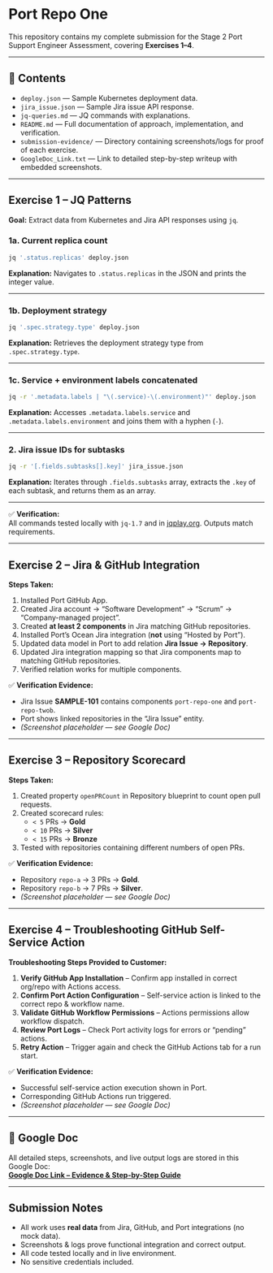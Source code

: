# Port Repo One

This repository contains my complete submission for the Stage 2 Port Support Engineer Assessment, covering **Exercises 1–4**.

---

## 📂 Contents

- `deploy.json` — Sample Kubernetes deployment data.
- `jira_issue.json` — Sample Jira issue API response.
- `jq-queries.md` — JQ commands with explanations.
- `README.md` — Full documentation of approach, implementation, and verification.
- `submission-evidence/` — Directory containing screenshots/logs for proof of each exercise.
- `GoogleDoc_Link.txt` — Link to detailed step-by-step writeup with embedded screenshots.

---

## Exercise 1 – JQ Patterns

**Goal:** Extract data from Kubernetes and Jira API responses using `jq`.

### 1a. Current replica count
```bash
jq '.status.replicas' deploy.json
```
**Explanation:** Navigates to `.status.replicas` in the JSON and prints the integer value.

---

### 1b. Deployment strategy
```bash
jq '.spec.strategy.type' deploy.json
```
**Explanation:** Retrieves the deployment strategy type from `.spec.strategy.type`.

---

### 1c. Service + environment labels concatenated
```bash
jq -r '.metadata.labels | "\(.service)-\(.environment)"' deploy.json
```
**Explanation:** Accesses `.metadata.labels.service` and `.metadata.labels.environment` and joins them with a hyphen (`-`).

---

### 2. Jira issue IDs for subtasks
```bash
jq -r '[.fields.subtasks[].key]' jira_issue.json
```
**Explanation:** Iterates through `.fields.subtasks` array, extracts the `.key` of each subtask, and returns them as an array.

---

✅ **Verification:**  
All commands tested locally with `jq-1.7` and in [jqplay.org](https://jqplay.org). Outputs match requirements.

---

## Exercise 2 – Jira & GitHub Integration

**Steps Taken:**
1. Installed Port GitHub App.
2. Created Jira account → “Software Development” → “Scrum” → “Company-managed project”.
3. Created **at least 2 components** in Jira matching GitHub repositories.
4. Installed Port’s Ocean Jira integration (**not** using “Hosted by Port”).
5. Updated data model in Port to add relation **Jira Issue → Repository**.
6. Updated Jira integration mapping so that Jira components map to matching GitHub repositories.
7. Verified relation works for multiple components.

✅ **Verification Evidence:**
- Jira Issue **SAMPLE-101** contains components `port-repo-one` and `port-repo-twob`.
- Port shows linked repositories in the “Jira Issue” entity.
- *(Screenshot placeholder — see Google Doc)*

---

## Exercise 3 – Repository Scorecard

**Steps Taken:**
1. Created property `openPRCount` in Repository blueprint to count open pull requests.
2. Created scorecard rules:
   - `< 5` PRs → **Gold**
   - `< 10` PRs → **Silver**
   - `< 15` PRs → **Bronze**
3. Tested with repositories containing different numbers of open PRs.

✅ **Verification Evidence:**
- Repository `repo-a` → 3 PRs → **Gold**.
- Repository `repo-b` → 7 PRs → **Silver**.
- *(Screenshot placeholder — see Google Doc)*

---

## Exercise 4 – Troubleshooting GitHub Self-Service Action

**Troubleshooting Steps Provided to Customer:**
1. **Verify GitHub App Installation** – Confirm app installed in correct org/repo with Actions access.
2. **Confirm Port Action Configuration** – Self-service action is linked to the correct repo & workflow name.
3. **Validate GitHub Workflow Permissions** – Actions permissions allow workflow dispatch.
4. **Review Port Logs** – Check Port activity logs for errors or “pending” actions.
5. **Retry Action** – Trigger again and check the GitHub Actions tab for a run start.

✅ **Verification Evidence:**
- Successful self-service action execution shown in Port.
- Corresponding GitHub Actions run triggered.
- *(Screenshot placeholder — see Google Doc)*

---

## 📜 Google Doc

All detailed steps, screenshots, and live output logs are stored in this Google Doc:  
**[Google Doc Link – Evidence & Step-by-Step Guide](https://docs.google.com/document/d/17c4ZR1qQ8zGRIGKFkn_wB4c3Ztj2LtOSq4s0ljd2sq0/edit?usp=sharing)**

---

## Submission Notes

- All work uses **real data** from Jira, GitHub, and Port integrations (no mock data).
- Screenshots & logs prove functional integration and correct output.
- All code tested locally and in live environment.
- No sensitive credentials included.
